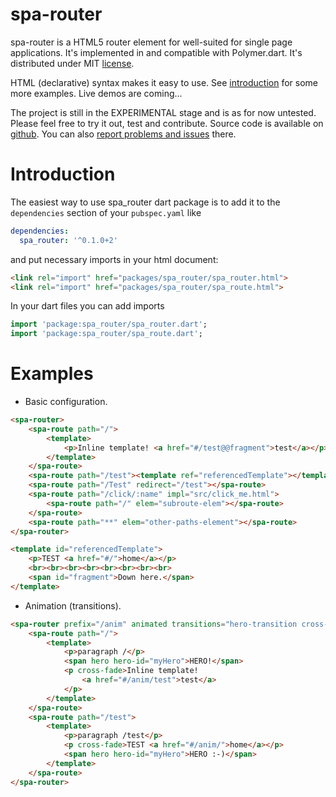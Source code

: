 spa-router
==========

spa-router is a HTML5 router element for well-suited for single page applications.
It's implemented in and compatible with Polymer.dart. It's distributed under MIT
[license](https://github.com/kornel661/spa-router/blob/master/LICENSE).

HTML (declarative) syntax makes it easy to use. See [introduction](https://github.com/kornel661/spa-router/blob/master/doc/introduction.md)
for some more examples. Live demos are coming...

The project is still in the EXPERIMENTAL stage and is as for now untested.
Please feel free to try it out, test and contribute. Source code is available on
[github](https://github.com/kornel661/spa-router). You can also
[report problems and issues](https://github.com/kornel661/spa-router/issues) there.


# Introduction

The easiest way to use spa_router dart package is to add it to the `dependencies`
section of your `pubspec.yaml` like
```yaml
dependencies:
  spa_router: '^0.1.0+2'
```
and put necessary imports in your html document:
```html
<link rel="import" href="packages/spa_router/spa_router.html">
<link rel="import" href="packages/spa_router/spa_route.html">
```
In your dart files you can add imports
```dart
import 'package:spa_router/spa_router.dart';
import 'package:spa_router/spa_route.dart';
```


# Examples


* Basic configuration.
```html
<spa-router>
	<spa-route path="/">
		<template>
			<p>Inline template! <a href="#/test@@fragment">test</a></p>
		</template>
	</spa-route>
	<spa-route path="/test"><template ref="referencedTemplate"></template></spa-route>
	<spa-route path="/Test" redirect="/test"></spa-route>
	<spa-route path="/click/:name" impl="src/click_me.html">
		<spa-route path="/" elem="subroute-elem"></spa-route>
	</spa-route>
	<spa-route path="**" elem="other-paths-element"></spa-route>
</spa-router>

<template id="referencedTemplate">
	<p>TEST <a href="#/">home</a></p>
	<br><br><br><br><br><br><br><br>
	<span id="fragment">Down here.</span>
</template>
```

* Animation (transitions).
```html
<spa-router prefix="/anim" animated transitions="hero-transition cross-fade">
	<spa-route path="/">
		<template>
			<p>paragraph /</p>
			<span hero hero-id="myHero">HERO!</span>
			<p cross-fade>Inline template!
				<a href="#/anim/test">test</a>
			</p>
		</template>
	</spa-route>
	<spa-route path="/test">
		<template>
			<p>paragraph /test</p>
			<p cross-fade>TEST <a href="#/anim/">home</a></p>
			<span hero hero-id="myHero">HERO :-)</span>
		</template>
	</spa-route>
</spa-router>
```

